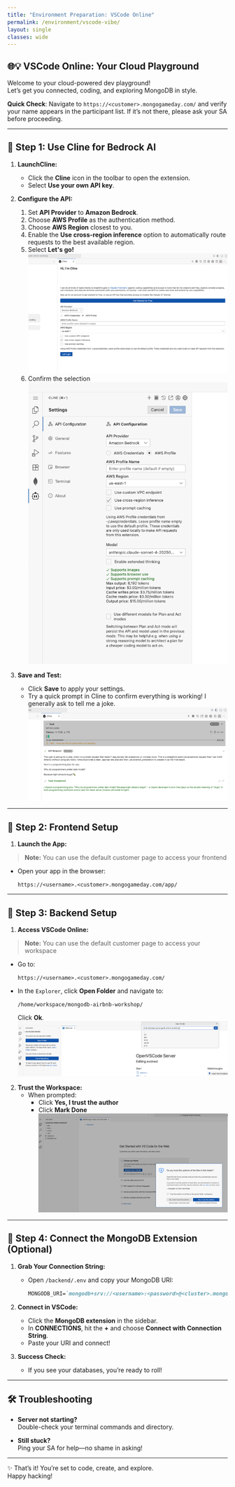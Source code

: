 ```yaml
---
title: "Environment Preparation: VSCode Online"
permalink: /environment/vscode-vibe/
layout: single
classes: wide
---
```


## 🌐💡 VSCode Online: Your Cloud Playground

Welcome to your cloud-powered dev playground!  
Let’s get you connected, coding, and exploring MongoDB in style.

**Quick Check**: Navigate to `https://<customer>.mongogameday.com/` and verify your name appears in the participant list. If it’s not there, please ask your SA before proceeding.

---

## 🔗 Step 1: Use Cline for Bedrock AI

1. **LaunchCline:**  
   - Click the **Cline** icon in the toolbar to open the extension.
   - Select **Use your own API key**.


2. **Configure the API:**
   1. Set **API Provider** to **Amazon Bedrock**.
   2. Choose **AWS Profile** as the authentication method.
   3. Choose **AWS Region** closest to you.
   4. Enable the **Use cross-region inference** option to automatically route requests to the best available region.
   5. Select **Let's go!**
      ![cline-welcome](../../assets/images/cline-welcome.png)
   6. Confirm the selection
      ![cline-conf](../../assets/images/cline-conf.png)

3. **Save and Test:**
   - Click **Save** to apply your settings.
   - Try a quick prompt in Cline to confirm everything is working! I generally ask to tell me a joke.
      ![cline-working](../../assets/images/cline-working.png)

---

## 🎨 Step 2: Frontend Setup

1. **Launch the App:**
> **Note:** You can use the default customer page to access your frontend
   - Open your app in the browser:
     ```
     https://<username>.<customer>.mongogameday.com/app/
     ```

---

## 🚀 Step 3: Backend Setup

1. **Access VSCode Online:**
> **Note:** You can use the default customer page to access your workspace

   - Go to:
     ```
     https://<username>.<customer>.mongogameday.com/
     ```
   - In the `Explorer`, click **Open Folder** and navigate to:
     ```
     /home/workspace/mongodb-airbnb-workshop/
     ```
     Click **Ok**.
     ![Folder View](../../assets/images/environment-folder.png)  
2. **Trust the Workspace:**
   - When prompted:
     - Click **Yes, I trust the author**
     - Click **Mark Done**
  ![Trust Prompt](../../assets/images/environment-folder-trust.png)

---

## 🔗 Step 4: Connect the MongoDB Extension (Optional)

1. **Grab Your Connection String:**  
   - Open `/backend/.env` and copy your MongoDB URI:
     ```markdown
     MONGODB_URI=`mongodb+srv://<username>:<password>@<cluster>.mongodb.net`/?retryWrites=true&w=majority
     ```

2. **Connect in VSCode:**
   - Click the **MongoDB extension** in the sidebar.
   - In **CONNECTIONS**, hit the **+** and choose **Connect with Connection String**.
   - Paste your URI and connect!

3. **Success Check:**
   - If you see your databases, you’re ready to roll!


---

## 🛠️ Troubleshooting

- **Server not starting?**  
  Double-check your terminal commands and directory.

- **Still stuck?**  
  Ping your SA for help—no shame in asking!

---

✨ That’s it! You’re set to code, create, and explore.  
Happy hacking!
